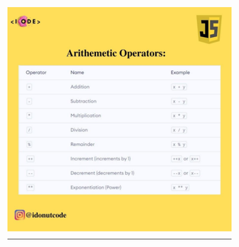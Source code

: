 ![console notes!](/01-JS-Basic/00-JS-Tutorial/08-Operator/01-Arithmetic/notes/arith.jpg "console notes")

---
